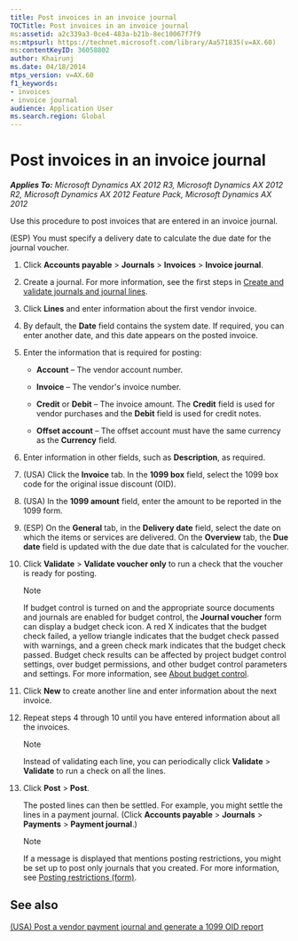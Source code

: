 ```yaml
---
title: Post invoices in an invoice journal
TOCTitle: Post invoices in an invoice journal
ms:assetid: a2c339a3-0ce4-483a-b21b-8ec10067f7f9
ms:mtpsurl: https://technet.microsoft.com/library/Aa571835(v=AX.60)
ms:contentKeyID: 36058802
author: Khairunj
ms.date: 04/18/2014
mtps_version: v=AX.60
f1_keywords:
- invoices
- invoice journal
audience: Application User
ms.search.region: Global
---
```


# Post invoices in an invoice journal 


_**Applies To:** Microsoft Dynamics AX 2012 R3, Microsoft Dynamics AX 2012 R2, Microsoft Dynamics AX 2012 Feature Pack, Microsoft Dynamics AX 2012_

Use this procedure to post invoices that are entered in an invoice journal.

(ESP) You must specify a delivery date to calculate the due date for the journal voucher.

1.  Click **Accounts payable** \> **Journals** \> **Invoices** \> **Invoice journal**.

2.  Create a journal. For more information, see the first steps in [Create and validate journals and journal lines](create-and-validate-journals-and-journal-lines.md).

3.  Click **Lines** and enter information about the first vendor invoice.

4.  By default, the **Date** field contains the system date. If required, you can enter another date, and this date appears on the posted invoice.

5.  Enter the information that is required for posting:
    
      - **Account** – The vendor account number.
    
      - **Invoice** – The vendor's invoice number.
    
      - **Credit** or **Debit** – The invoice amount. The **Credit** field is used for vendor purchases and the **Debit** field is used for credit notes.
    
      - **Offset account** – The offset account must have the same currency as the **Currency** field.

6.  Enter information in other fields, such as **Description**, as required.

7.  (USA) Click the **Invoice** tab. In the **1099 box** field, select the 1099 box code for the original issue discount (OID).

8.  (USA) In the **1099 amount** field, enter the amount to be reported in the 1099 form.

9.  (ESP) On the **General** tab, in the **Delivery date** field, select the date on which the items or services are delivered. On the **Overview** tab, the **Due date** field is updated with the due date that is calculated for the voucher.

10. Click **Validate** \> **Validate voucher only** to run a check that the voucher is ready for posting.
    

    > [!NOTE]
    > <P>If budget control is turned on and the appropriate source documents and journals are enabled for budget control, the <STRONG>Journal voucher</STRONG> form can display a budget check icon. A red X indicates that the budget check failed, a yellow triangle indicates that the budget check passed with warnings, and a green check mark indicates that the budget check passed. Budget check results can be affected by project budget control settings, over budget permissions, and other budget control parameters and settings. For more information, see <A href="about-budget-control.md">About budget control</A>.</P>



11. Click **New** to create another line and enter information about the next invoice.

12. Repeat steps 4 through 10 until you have entered information about all the invoices.
    

    > [!NOTE]
    > <P>Instead of validating each line, you can periodically click <STRONG>Validate</STRONG> &gt; <STRONG>Validate</STRONG> to run a check on all the lines.</P>



13. Click **Post** \> **Post**.
    
    The posted lines can then be settled. For example, you might settle the lines in a payment journal. (Click **Accounts payable** \> **Journals** \> **Payments** \> **Payment journal**.)
    

    > [!NOTE]
    > <P>If a message is displayed that mentions posting restrictions, you might be set up to post only journals that you created. For more information, see <A href="https://technet.microsoft.com/library/hh227598(v=ax.60)">Posting restrictions (form)</A>.</P>



## See also

[(USA) Post a vendor payment journal and generate a 1099 OID report](usa-post-a-vendor-payment-journal-and-generate-a-1099-oid-report.md)

  


